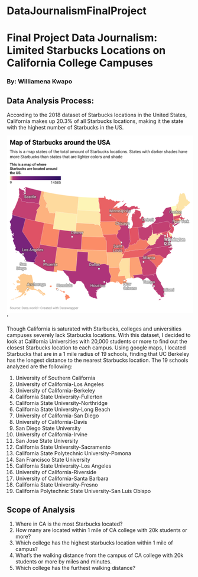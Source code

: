 # DataJournalismFinalProject
# Final Project Data Journalism: Limited Starbucks Locations on California College Campuses 
### By: Williamena Kwapo
## Data Analysis Process: 
According to the 2018 dataset of Starbucks locations in the United States, California makes up 20.3% of all Starbucks locations, making it the state with the highest number of Starbucks in the US. 

!['INlWb-map-of-starbucks-around-the-usa.png’ , ’US Map of Starbucks’](/INlWb-map-of-starbucks-around-the-usa.png)'

Though California is saturated with Starbucks, colleges and universities campuses severely lack Starbucks locations. With this dataset, I decided to look at California Universities with 20,000 students or more to find out the closest Starbucks location to each campus. Using google maps, I located Starbucks that are in a 1 mile radius of 19 schools, finding that UC Berkeley has the longest distance to the nearest Starbucks location. The 19 schools analyzed are the following: 
1. University of Southern California
2. University of California-Los Angeles
3. University of California-Berkeley
4. California State University-Fullerton
5. California State University-Northridge
6. California State University-Long Beach
7. University of California-San Diego
8. University of California-Davis
9. San Diego State University
10. University of California-Irvine
11. San Jose State University
12. California State University-Sacramento
13. California State Polytechnic University-Pomona
14. San Francisco State University
15. California State University-Los Angeles
16. University of California-Riverside
17. University of California-Santa Barbara
18. California State University-Fresno
19. California Polytechnic State University-San Luis Obispo
## Scope of Analysis
1. Where in CA is the most Starbucks located?
2. How many are located within 1 mile of CA college with 20k students or more?
3. Which college has the highest starbucks location within 1 mile of campus?
4. What’s the walking distance from the campus of CA college with 20k students or more by miles and minutes. 
5. Which college has the furthest walking distance?

